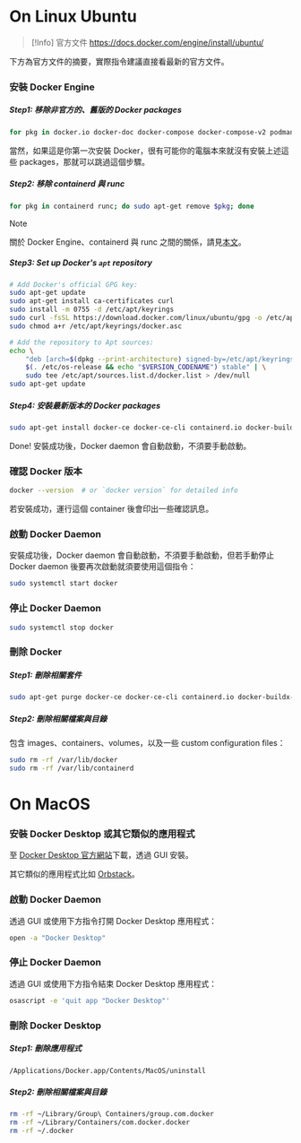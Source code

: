 # On Linux Ubuntu

>[!Info] 官方文件
><https://docs.docker.com/engine/install/ubuntu/>

下方為官方文件的摘要，實際指令建議直接看最新的官方文件。

### 安裝 Docker Engine

##### Step1: 移除非官方的、舊版的 Docker packages

```bash
for pkg in docker.io docker-doc docker-compose docker-compose-v2 podman-docker; do sudo apt-get remove $pkg; done
```

當然，如果這是你第一次安裝 Docker，很有可能你的電腦本來就沒有安裝上述這些 packages，那就可以跳過這個步驟。

##### Step2: 移除 containerd 與 runc

```bash
for pkg in containerd runc; do sudo apt-get remove $pkg; done
```

>[!Note]
>關於 Docker Engine、containerd 與 runc 之間的關係，請見[本文](</Tools/Docker/1 - Introduction.md>)。

##### Step3: Set up Docker's `apt` repository

```bash
# Add Docker's official GPG key:
sudo apt-get update
sudo apt-get install ca-certificates curl
sudo install -m 0755 -d /etc/apt/keyrings
sudo curl -fsSL https://download.docker.com/linux/ubuntu/gpg -o /etc/apt/keyrings/docker.asc
sudo chmod a+r /etc/apt/keyrings/docker.asc

# Add the repository to Apt sources:
echo \
    "deb [arch=$(dpkg --print-architecture) signed-by=/etc/apt/keyrings/docker.asc] https://download.docker.com/linux/ubuntu \
    $(. /etc/os-release && echo "$VERSION_CODENAME") stable" | \
    sudo tee /etc/apt/sources.list.d/docker.list > /dev/null
sudo apt-get update
```

##### Step4: 安裝最新版本的 Docker packages

```bash
sudo apt-get install docker-ce docker-ce-cli containerd.io docker-buildx-plugin docker-compose-plugin
```

Done! 安裝成功後，Docker daemon 會自動啟動，不須要手動啟動。

### 確認 Docker 版本

```bash
docker --version  # or `docker version` for detailed info
```

若安裝成功，運行這個 container 後會印出一些確認訊息。

### 啟動 Docker Daemon

安裝成功後，Docker daemon 會自動啟動，不須要手動啟動，但若手動停止 Docker daemon 後要再次啟動就須要使用這個指令：

```bash
sudo systemctl start docker
```

### 停止 Docker Daemon

```bash
sudo systemctl stop docker
```

### 刪除 Docker

##### Step1: 刪除相關套件

```bash
sudo apt-get purge docker-ce docker-ce-cli containerd.io docker-buildx-plugin docker-compose-plugin docker-ce-rootless-extras
```

##### Step2: 刪除相關檔案與目錄

包含 images、containers、volumes，以及一些 custom configuration files：

```bash
sudo rm -rf /var/lib/docker
sudo rm -rf /var/lib/containerd
```

# On MacOS

### 安裝 Docker Desktop 或其它類似的應用程式

至 [Docker Desktop 官方網站](https://docs.docker.com/desktop/install/mac-install/)下載，透過 GUI 安裝。

其它類似的應用程式比如 [Orbstack](https://orbstack.dev/)。

### 啟動 Docker Daemon

透過 GUI 或使用下方指令打開 Docker Desktop 應用程式：

```bash
open -a "Docker Desktop"
```

### 停止 Docker Daemon

透過 GUI 或使用下方指令結束 Docker Desktop 應用程式：

```bash
osascript -e 'quit app "Docker Desktop"'
```

### 刪除 Docker Desktop

##### Step1: 刪除應用程式

```bash
/Applications/Docker.app/Contents/MacOS/uninstall
```

##### Step2: 刪除相關檔案與目錄

```bash
rm -rf ~/Library/Group\ Containers/group.com.docker
rm -rf ~/Library/Containers/com.docker.docker
rm -rf ~/.docker
```
